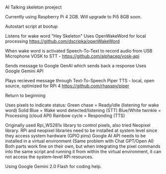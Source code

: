 AI Talking skeleton proeject

Currently using Raspberry Pi 4 2GB. Will upgrade to Pi5 8GB soon.

Autostart script at bootup

Listens for wake word "Hey Skeleton"
  Uses OpenWakeWord for local processing
  https://github.com/dscripka/openWakeWord

When wake word is activated
  Speech-To-Text to record audio from USB Microphone
  VOSK to STT - https://github.com/alphacep/vosk-api

Sends message to Google GenAI which sends back a response
  Uses Google Gemini API

Plays recieved message through Text-To-Speech
  Piper TTS - local, open source, optimized for RPi 4 
  https://github.com/rhasspy/piper

Return to beginning 



 
Uses pixels to indicate status:
  Green chase = Ready/idle (listening for wake word)
  Solid Blue = Wake word detected/listening (STT)
  Blue/White twinkle = Processing (cloud API)
  Rainbow cycle = Responding (TTS)

Originally used Rpi_WS281x library to control pixels, also tried Neopixel library. 
  RPi and neopixel libraries need to be installed at system level since they access system hardware (GPIO pins)
  Google AI API needs to be installed in a virtual environment (Same problem with Chat GPT/Open AI)
  Both parts work fine on their own, but when integrating the pixel commands into the same script and running it from within the virtual environment, it can not access the system-level RPi resources. 

  Using Google Gemini 2.0 Flash for coding help. 
